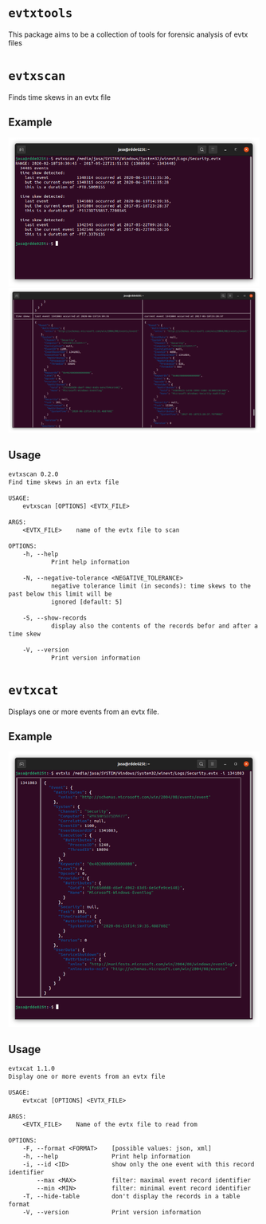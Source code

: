 # `evtxtools`

This package aims to be a collection of tools for forensic analysis of evtx files


# `evtxscan`

Finds time skews in an evtx file

## Example

<img src="https://github.com/janstarke/evtxtools/blob/master/doc/img/evtxscan1.png?raw=true">

<img src="https://github.com/janstarke/evtxtools/blob/master/doc/img/evtxscan2.png?raw=true">

## Usage

```
evtxscan 0.2.0
Find time skews in an evtx file

USAGE:
    evtxscan [OPTIONS] <EVTX_FILE>

ARGS:
    <EVTX_FILE>    name of the evtx file to scan

OPTIONS:
    -h, --help
            Print help information

    -N, --negative-tolerance <NEGATIVE_TOLERANCE>
            negative tolerance limit (in seconds): time skews to the past below this limit will be
            ignored [default: 5]

    -S, --show-records
            display also the contents of the records befor and after a time skew

    -V, --version
            Print version information
```

# `evtxcat`

Displays one or more events from an evtx file.

## Example

<img src="https://github.com/janstarke/evtxtools/blob/master/doc/img/evtxls.png?raw=true">

## Usage
```
evtxcat 1.1.0
Display one or more events from an evtx file

USAGE:
    evtxcat [OPTIONS] <EVTX_FILE>

ARGS:
    <EVTX_FILE>    Name of the evtx file to read from

OPTIONS:
    -F, --format <FORMAT>    [possible values: json, xml]
    -h, --help               Print help information
    -i, --id <ID>            show only the one event with this record identifier
        --max <MAX>          filter: maximal event record identifier
        --min <MIN>          filter: minimal event record identifier
    -T, --hide-table         don't display the records in a table format
    -V, --version            Print version information
```
